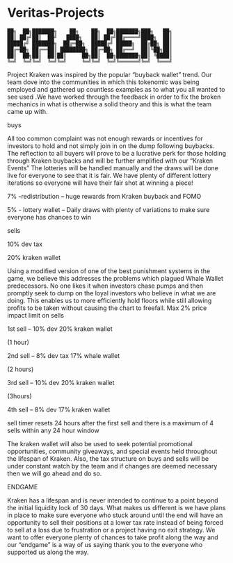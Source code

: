 # Veritas-Projects
                                    

    ██╗  ██╗███████╗    ██╗    ██╗  ██╗███████╗███╗   ██╗
    ██║ ██╔╝██║  ██╝   ████╗   ██║ ██╔╝██╔════╝████╗  ██║
    █████╔╝ ███████╗  ██╔═██╗  █████╔╝ █████╗  ██╔██╗ ██║
    ██╔═██╗ ██╔══██║ ████████╗ ██╔═██╗ ██╔══╝  ██║╚██╗██║
    ██║  ██╗██║  ██║██║     ██╗██║  ██╗███████╗██║ ╚████║
    ╚═╝  ╚═╝╚═╝  ╚═╝╚═╝     ╚═╝╚═╝  ╚═╝╚══════╝╚═╝  ╚═══╝


Project Kraken was inspired by the popular “buyback wallet” trend. Our team dove into the communities in which this tokenomic was being employed and gathered up countless examples as to what you all wanted to see used .We have worked through the feedback in order to fix the broken mechanics in what is otherwise a solid theory and this is what the team came up with.

buys

All too common complaint was not enough rewards or incentives for investors to hold and not simply join in on the dump following buybacks. The reflection to all buyers will prove to be a lucrative perk for those holding through Kraken buybacks and will be further amplified with our “Kraken Events” The lotteries will be handled manually and the draws will be done live for everyone to see that it is fair. We have plenty of different lottery iterations so everyone will have their fair shot at winning a piece!

7% -redistribution – huge rewards from Kraken buyback and FOMO

5% - lottery wallet – Daily draws with plenty of variations to make sure everyone has chances to win

sells

10% dev tax 

20% kraken wallet 

Using a modified version of one of the best punishment systems in the game, we believe this addresses the problems which plagued Whale Wallet predecessors. No one likes it when investors chase pumps and then promptly seek to dump on the loyal investors who believe in what we are doing. This enables us to more efficiently hold floors while still allowing profits to be taken without causing the chart to freefall. 
Max 2% price impact limit on sells  

1st sell – 10% dev  20% kraken wallet 

(1 hour)

2nd sell – 8% dev tax 17% whale wallet 

(2 hours) 

3rd sell – 10% dev  20% kraken wallet 

(3hours) 

4th sell – 8% dev  17% kraken wallet 

sell timer resets 24 hours after the first sell and there is a maximum of 4 sells within any 24 hour window

The kraken wallet will also be used to seek potential promotional opportunities, community giveaways, and special events held throughout the lifespan of Kraken. Also, the tax structure on buys and sells will be under constant watch by the team and if changes are deemed necessary then we will go ahead and do so.
 


ENDGAME

Kraken has a lifespan and is never intended to continue to a point beyond the initial liquidity lock of 30 days. What makes us different is we have plans in place to make sure everyone who stuck around until the end will have an opportunity to sell their positions at a lower tax rate instead of being forced to sell at a loss due to frustration or a project having no exit strategy. We want to offer everyone plenty of chances to take profit along the way and our “endgame” is a way of us saying thank you to the everyone who supported us along the way.  
